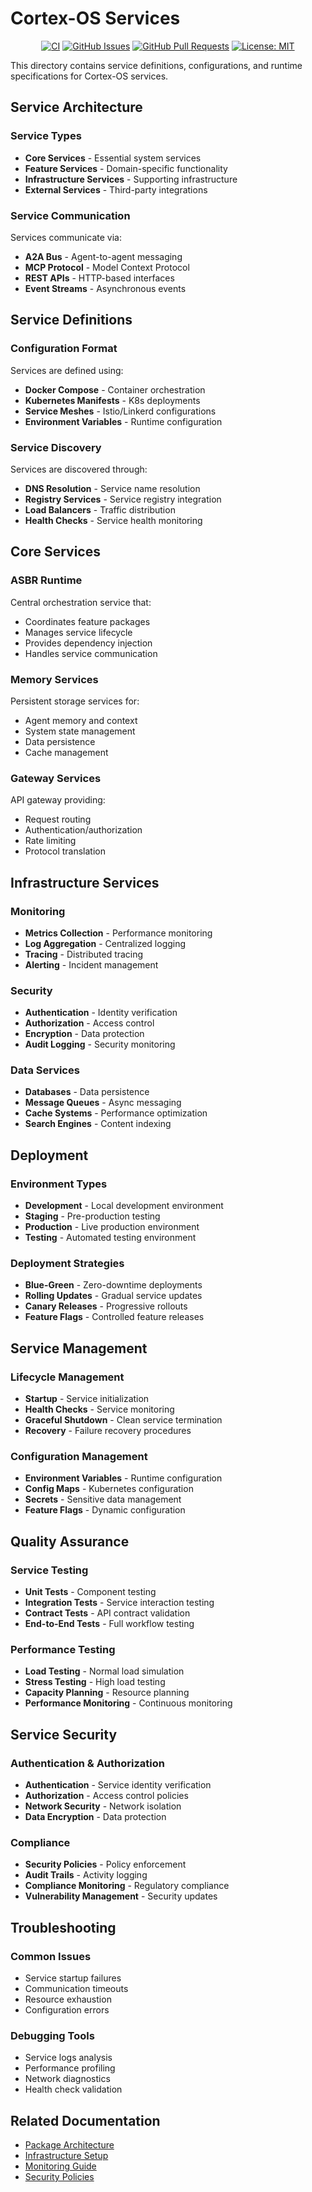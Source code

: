 # Cortex-OS Services

<div align="center">

[![CI](https://github.com/cortex-os/cortex-os/actions/workflows/ci.yml/badge.svg)](https://github.com/cortex-os/cortex-os/actions/workflows/ci.yml)
[![GitHub Issues](https://img.shields.io/github/issues/cortex-os/cortex-os)](https://github.com/cortex-os/cortex-os/issues)
[![GitHub Pull Requests](https://img.shields.io/github/issues-pr/cortex-os/cortex-os)](https://github.com/cortex-os/cortex-os/pulls)
[![License: MIT](https://img.shields.io/badge/License-MIT-yellow.svg)](https://opensource.org/licenses/MIT)

</div>

This directory contains service definitions, configurations, and runtime specifications for Cortex-OS services.

## Service Architecture

### Service Types

- **Core Services** - Essential system services
- **Feature Services** - Domain-specific functionality
- **Infrastructure Services** - Supporting infrastructure
- **External Services** - Third-party integrations

### Service Communication

Services communicate via:

- **A2A Bus** - Agent-to-agent messaging
- **MCP Protocol** - Model Context Protocol
- **REST APIs** - HTTP-based interfaces
- **Event Streams** - Asynchronous events

## Service Definitions

### Configuration Format

Services are defined using:

- **Docker Compose** - Container orchestration
- **Kubernetes Manifests** - K8s deployments
- **Service Meshes** - Istio/Linkerd configurations
- **Environment Variables** - Runtime configuration

### Service Discovery

Services are discovered through:

- **DNS Resolution** - Service name resolution
- **Registry Services** - Service registry integration
- **Load Balancers** - Traffic distribution
- **Health Checks** - Service health monitoring

## Core Services

### ASBR Runtime

Central orchestration service that:

- Coordinates feature packages
- Manages service lifecycle
- Provides dependency injection
- Handles service communication

### Memory Services

Persistent storage services for:

- Agent memory and context
- System state management
- Data persistence
- Cache management

### Gateway Services

API gateway providing:

- Request routing
- Authentication/authorization
- Rate limiting
- Protocol translation

## Infrastructure Services

### Monitoring

- **Metrics Collection** - Performance monitoring
- **Log Aggregation** - Centralized logging
- **Tracing** - Distributed tracing
- **Alerting** - Incident management

### Security

- **Authentication** - Identity verification
- **Authorization** - Access control
- **Encryption** - Data protection
- **Audit Logging** - Security monitoring

### Data Services

- **Databases** - Data persistence
- **Message Queues** - Async messaging
- **Cache Systems** - Performance optimization
- **Search Engines** - Content indexing

## Deployment

### Environment Types

- **Development** - Local development environment
- **Staging** - Pre-production testing
- **Production** - Live production environment
- **Testing** - Automated testing environment

### Deployment Strategies

- **Blue-Green** - Zero-downtime deployments
- **Rolling Updates** - Gradual service updates
- **Canary Releases** - Progressive rollouts
- **Feature Flags** - Controlled feature releases

## Service Management

### Lifecycle Management

- **Startup** - Service initialization
- **Health Checks** - Service monitoring
- **Graceful Shutdown** - Clean service termination
- **Recovery** - Failure recovery procedures

### Configuration Management

- **Environment Variables** - Runtime configuration
- **Config Maps** - Kubernetes configuration
- **Secrets** - Sensitive data management
- **Feature Flags** - Dynamic configuration

## Quality Assurance

### Service Testing

- **Unit Tests** - Component testing
- **Integration Tests** - Service interaction testing
- **Contract Tests** - API contract validation
- **End-to-End Tests** - Full workflow testing

### Performance Testing

- **Load Testing** - Normal load simulation
- **Stress Testing** - High load testing
- **Capacity Planning** - Resource planning
- **Performance Monitoring** - Continuous monitoring

## Service Security

### Authentication & Authorization

- **Authentication** - Service identity verification
- **Authorization** - Access control policies
- **Network Security** - Network isolation
- **Data Encryption** - Data protection

### Compliance

- **Security Policies** - Policy enforcement
- **Audit Trails** - Activity logging
- **Compliance Monitoring** - Regulatory compliance
- **Vulnerability Management** - Security updates

## Troubleshooting

### Common Issues

- Service startup failures
- Communication timeouts
- Resource exhaustion
- Configuration errors

### Debugging Tools

- Service logs analysis
- Performance profiling
- Network diagnostics
- Health check validation

## Related Documentation

- [Package Architecture](/packages/README.md)
- [Infrastructure Setup](/infra/README.md)
- [Monitoring Guide](/docs/)
- [Security Policies](/SECURITY.md)
